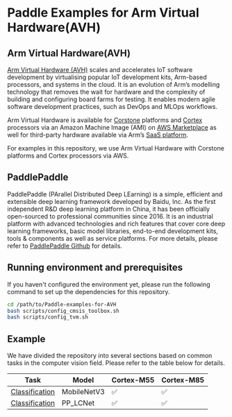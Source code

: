 # Paddle Examples for Arm Virtual Hardware(AVH)

## Arm Virtual Hardware(AVH)

[Arm Virtual Hardware (AVH)](https://www.arm.com/products/development-tools/simulation/virtual-hardware) scales and
accelerates IoT software development by virtualising popular IoT development kits, Arm-based processors, and systems in
the cloud. It is an evolution of Arm’s modelling technology that removes the wait for hardware and the complexity of
building and configuring board farms for testing. It enables modern agile software development practices, such as DevOps
and MLOps workflows.

Arm Virtual Hardware is available for [Corstone](https://www.arm.com/products/silicon-ip-subsystems) platforms
and [Cortex](https://www.arm.com/products/silicon-ip-cpu) processors via an Amazon Machine Image (AMI)
on [AWS Marketplace](https://aws.amazon.com/marketplace/pp/prodview-urbpq7yo5va7g) as well for third-party hardware
available via Arm’s [SaaS platform](https://avh.arm.com/).

For examples in this repository, we use Arm Virtual Hardware with Corstone platforms and Cortex processors via AWS.

## PaddlePaddle

PaddlePaddle (PArallel Distributed Deep LEarning) is a simple, efficient and extensible deep learning framework
developed by Baidu, Inc. As the first independent R&D deep learning platform in China, it has been officially
open-sourced to professional communities since 2016. It is an industrial platform with advanced technologies and rich
features that cover core deep learning frameworks, basic model libraries, end-to-end development kits, tools &
components as well as service platforms. For more details, please refer
to [PaddlePaddle Github](https://github.com/PaddlePaddle/Paddle) for details.

## Running environment and prerequisites

If you haven't configured the environment yet, please run the following command to set up the dependencies for this
repository.

```bash
cd /path/to/Paddle-examples-for-AVH
bash scripts/config_cmsis_toolbox.sh
bash scripts/config_tvm.sh
```

## Example

We have divided the repository into several sections based on common tasks in the computer vision field. Please refer to
the table below for details.

| Task                                      | Model       | Cortex-M55 | Cortex-M85 |
|-------------------------------------------|-------------|------------|------------|
| [Classification](./object_classification) | MobileNetV3 | ✅          | ✅          | 
| [Classification](./object_classification) | PP_LCNet    | ✅          | ✅          | 

